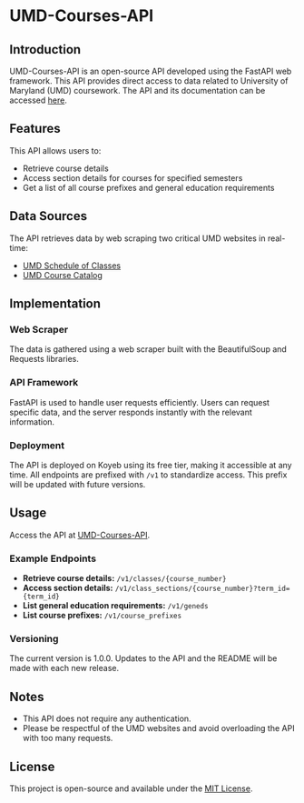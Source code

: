 # UMD-Courses-API

## Introduction

UMD-Courses-API is an open-source API developed using the FastAPI web framework. This API provides direct access to data related to University of Maryland (UMD) coursework. The API and its documentation can be accessed [here](https://umd-courses-api-aluthra-705eb647.koyeb.app/).

## Features

This API allows users to:
- Retrieve course details
- Access section details for courses for specified semesters
- Get a list of all course prefixes and general education requirements

## Data Sources

The API retrieves data by web scraping two critical UMD websites in real-time:
- <a href="https://app.testudo.umd.edu/soc/" target="_blank" rel="noopener noreferrer">UMD Schedule of Classes</a>
- [UMD Course Catalog](https://academiccatalog.umd.edu/)

## Implementation

### Web Scraper
The data is gathered using a web scraper built with the BeautifulSoup and Requests libraries.

### API Framework
FastAPI is used to handle user requests efficiently. Users can request specific data, and the server responds instantly with the relevant information.

### Deployment
The API is deployed on Koyeb using its free tier, making it accessible at any time. All endpoints are prefixed with `/v1` to standardize access. This prefix will be updated with future versions.

## Usage

Access the API at [UMD-Courses-API](https://umd-courses-api-aluthra-705eb647.koyeb.app/).

### Example Endpoints
- **Retrieve course details:** `/v1/classes/{course_number}`
- **Access section details:** `/v1/class_sections/{course_number}?term_id={term_id}`
- **List general education requirements:** `/v1/geneds`
- **List course prefixes:** `/v1/course_prefixes`


### Versioning
The current version is 1.0.0. Updates to the API and the README will be made with each new release.

## Notes

- This API does not require any authentication.
- Please be respectful of the UMD websites and avoid overloading the API with too many requests.

## License

This project is open-source and available under the [MIT License](LICENSE).
